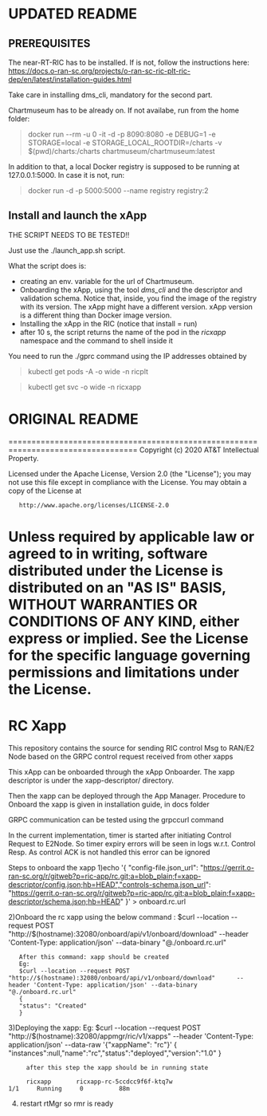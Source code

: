 
# UPDATED README

## PREREQUISITES

The near-RT-RIC has to be installed. If is not, follow the instructions here: https://docs.o-ran-sc.org/projects/o-ran-sc-ric-plt-ric-dep/en/latest/installation-guides.html

Take care in installing dms_cli, mandatory for the second part.

Chartmuseum has to be already on. If not availabe, run from the home folder:
>docker run --rm -u 0 -it -d -p 8090:8080 -e DEBUG=1 -e STORAGE=local -e STORAGE_LOCAL_ROOTDIR=/charts -v $(pwd)/charts:/charts chartmuseum/chartmuseum:latest
>
In addition to that, a local Docker registry is supposed to be running at 127.0.0.1:5000. In case it is not, run:
>docker run -d -p 5000:5000 --name registry registry:2
>


## Install and launch the xApp

THE SCRIPT NEEDS TO BE TESTED!!

Just use the ./launch_app.sh script.

What the script does is:
- creating an env. variable for the url of Chartmuseum. 
- Onboarding the xApp, using the tool *dms_cli* and the descriptor and validation schema. Notice that, inside, you find the image of the registry with its version. The xApp might have a different version. xApp version is a different thing than Docker image version.
- Installing the xApp in the RIC (notice that install = run)
- after 10 s, the script returns the name of the pod in the *ricxapp* namespace and the command to shell inside it

You need to run the ./gprc command using the IP addresses obtained by
>kubectl get pods -A -o wide -n ricplt

>kubectl get svc -o wide -n ricxapp


# ORIGINAL README
==================================================================================
       Copyright (c) 2020 AT&T Intellectual Property.

   Licensed under the Apache License, Version 2.0 (the "License");
   you may not use this file except in compliance with the License.
   You may obtain a copy of the License at

       http://www.apache.org/licenses/LICENSE-2.0

   Unless required by applicable law or agreed to in writing, software
   distributed under the License is distributed on an "AS IS" BASIS,
   WITHOUT WARRANTIES OR CONDITIONS OF ANY KIND, either express or implied.
   See the License for the specific language governing permissions and
   limitations under the License.
==================================================================================

RC Xapp
================

This repository contains the source for sending RIC control Msg to RAN/E2 Node  based on the GRPC control request received from other xapps

This xApp can be onboarded through the xApp Onboarder.  The xapp descriptor 
is under the xapp-descriptor/ directory.

Then the xapp can be deployed through the App Manager. 
Procedure to Onboard the xapp is given in installation guide, in docs folder

GRPC communication can be tested using the grpccurl command


In the current implementation, timer is started after initiating Control Request to E2Node. So timer expiry errors will be seen in logs w.r.t. Control Resp.
As control ACK is not handled this error can be ignored

Steps to onboard the xapp 
 1)echo '{ "config-file.json_url": "https://gerrit.o-ran-sc.org/r/gitweb?p=ric-app/rc.git;a=blob_plain;f=xapp-descriptor/config.json;hb=HEAD","controls-schema.json_url": "https://gerrit.o-ran-sc.org/r/gitweb?p=ric-app/rc.git;a=blob_plain;f=xapp-descriptor/schema.json;hb=HEAD" }' > onboard.rc.url

2)Onboard the rc xapp using the below command :
       $curl --location --request POST "http://$(hostname):32080/onboard/api/v1/onboard/download"      --header 'Content-Type: application/json' --data-binary "@./onboard.rc.url"  

       After this command: xapp should be created
       Eg:
       $curl --location --request POST "http://$(hostname):32080/onboard/api/v1/onboard/download"      --header 'Content-Type: application/json' --data-binary "@./onboard.rc.url"
       {
       "status": "Created"
       }
 3)Deploying the xapp:
       Eg:
       $curl --location --request POST "http://$(hostname):32080/appmgr/ric/v1/xapps"      --header 'Content-Type: application/json' --data-raw '{"xappName": "rc"}'
       {
       "instances":null,"name":"rc","status":"deployed","version":"1.0"
       }

         after this step the xapp should be in running state

         ricxapp       ricxapp-rc-5ccdcc9f6f-ktq7w                                  1/1     Running     0          88m

 4) restart rtMgr so rmr is ready
